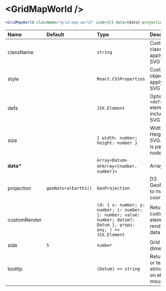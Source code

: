 # \<GridMapWorld \/>

```jsx
<GridMapWorld className="grid-map-world" side={5} data={data} projection={projection} />
```

| Name          | Default              | Type                                                                                                             | Description                                                  |
| :------------ | :------------------- | :--------------------------------------------------------------------------------------------------------------- | :----------------------------------------------------------- |
| className     |                      | `string`                                                                                                         | Custom css classes to apply to the SVG                       |
| style         |                      | `React.CSSProperties`                                                                                            | Custom style object to apply to the SVG                      |
| defs          |                      | `JSX.Element`                                                                                                    | Optional `<defs />` element to include in the SVG            |
| size          |                      | `{ width: number; height: number }`                                                                              | Width and Height of the SVG. Default is parent node size.    |
| <b>data\*</b> |                      | `Array<Datum>` or`Array<[number, number]>`                                                                       | Array of data                                                |
| projection    | `geoNaturalEarth1()` | `GeoProjection`                                                                                                  | D3 GeoProjection to map coordinates                          |
| customRender  |                      | `(d: { x: number; y: number; i: number; j: number; value: number; datum?: Datum }, props: any, ) => JSX.Element` | Return custom element to render as data point                |
| side          | `5`                  | `number`                                                                                                         | Grid cell dimension                                          |
| tooltip       |                      | `(Datum) => string`                                                                                              | Return HTML or text as a string to show on element mouseover |
